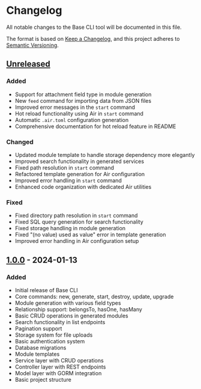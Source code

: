 # Changelog

All notable changes to the Base CLI tool will be documented in this file.

The format is based on [Keep a Changelog](https://keepachangelog.com/en/1.0.0/),
and this project adheres to [Semantic Versioning](https://semver.org/spec/v2.0.0.html).

## [Unreleased]

### Added
- Support for attachment field type in module generation
- New `feed` command for importing data from JSON files
- Improved error messages in the `start` command
- Hot reload functionality using Air in `start` command
- Automatic `.air.toml` configuration generation
- Comprehensive documentation for hot reload feature in README

### Changed
- Updated module template to handle storage dependency more elegantly
- Improved search functionality in generated services
- Fixed path resolution in `start` command
- Refactored template generation for Air configuration
- Improved error handling in `start` command
- Enhanced code organization with dedicated Air utilities

### Fixed
- Fixed directory path resolution in `start` command
- Fixed SQL query generation for search functionality
- Fixed storage handling in module generation
- Fixed "(no value) used as value" error in template generation
- Improved error handling in Air configuration setup

## [1.0.0] - 2024-01-13

### Added
- Initial release of Base CLI
- Core commands: new, generate, start, destroy, update, upgrade
- Module generation with various field types
- Relationship support: belongsTo, hasOne, hasMany
- Basic CRUD operations in generated modules
- Search functionality in list endpoints
- Pagination support
- Storage system for file uploads
- Basic authentication system
- Database migrations
- Module templates
- Service layer with CRUD operations
- Controller layer with REST endpoints
- Model layer with GORM integration
- Basic project structure

[Unreleased]: https://github.com/base-go/cmd/compare/v1.0.0...HEAD
[1.0.0]: https://github.com/base-go/cmd/releases/tag/v1.0.0
